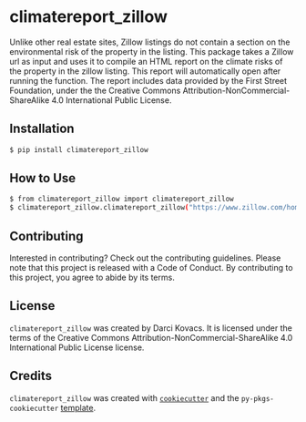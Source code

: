 # climatereport_zillow

Unlike other real estate sites, Zillow listings do not contain a section on the environmental risk of the property in the listing. This package takes a Zillow url as input and uses it to compile an HTML report on the climate risks of the property in the zillow listing. This report will automatically open after running the function. The report includes data provided by the First Street Foundation, under the the Creative Commons Attribution-NonCommercial-ShareAlike 4.0 International Public License. 

## Installation

```bash
$ pip install climatereport_zillow

```

## How to Use
```bash
$ from climatereport_zillow import climatereport_zillow
$ climatereport_zillow.climatereport_zillow("https://www.zillow.com/homedetails/13353-Cavandish-Ln-Moreno-Valley-CA-92553/18008847_zpid/")
```
## Contributing

Interested in contributing? Check out the contributing guidelines. Please note that this project is released with a Code of Conduct. By contributing to this project, you agree to abide by its terms.

## License

`climatereport_zillow` was created by Darci Kovacs. It is licensed under the terms of the Creative Commons Attribution-NonCommercial-ShareAlike 4.0 International Public License
 license. 

## Credits

`climatereport_zillow` was created with [`cookiecutter`](https://cookiecutter.readthedocs.io/en/latest/) and the `py-pkgs-cookiecutter` [template](https://github.com/py-pkgs/py-pkgs-cookiecutter).
